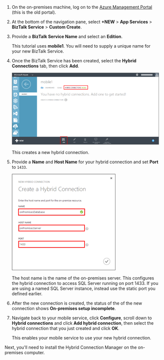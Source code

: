 
1. On the on-premises machine, log on to the [Azure Management Portal](http://manager.windowsazure.com) (this is the old portal).

2. At the bottom of the navigation pane, select **+NEW** > **App Services** > **BizTalk Service** > **Custom Create**.

3. Provide a **BizTalk Service Name** and select an **Edition**. 

    This tutorial uses **mobile1**. You will need to supply a unique name for your new BizTalk Service.

4. Once the BizTalk Service has been created, select the **Hybrid Connections** tab, then click **Add**.

    ![Add Hybrid Connection](./media/hybrid-connections-create-new/3.png)

    This creates a new hybrid connection.

5. Provide a **Name** and **Host Name** for your hybrid connection and set **Port** to `1433`. 
  
    ![Configure Hybrid Connection](./media/hybrid-connections-create-new/4.png)

    The host name is the name of the on-premises server. This configures the hybrid connection to access SQL Server running on port 1433. If you are using a named SQL Server instance, instead use the static port you defined earlier.

6. After the new connection is created, the status of the of the new connection shows **On-premises setup incomplete**.

7. Navigate back to your mobile service, click **Configure**, scroll down to **Hybrid connections** and click **Add hybrid connection**, then select the hybrid connection that you just created and click **OK**.

    This enables your mobile service to use your new hybrid connection.

Next, you'll need to install the Hybrid Connection Manager on the on-premises computer.
